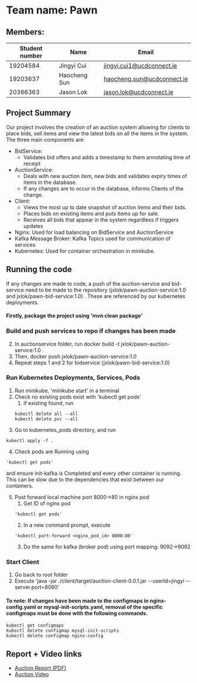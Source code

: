 # Team name: Pawn
## Members:
| Student number | Name         | Email                      |
|----------------|--------------|----------------------------|
| 19204584   | Jingyi Cui   | jingyi.cui1@ucdconnect.ie  |
| 19203637          | Haocheng Sun | haocheng.sun@ucdconnect.ie |
| 20366363       | Jason Lok    | jason.lok@ucdconnect.ie    |

## Project Summary
Our project involves the creation of an auction system allowing for clients 
to place bids, sell items and view the latest bids on all the items in the system.
The three main components are:
- BidService: 
  - Validates bid offers and adds a timestamp to them annotating time of receipt
- AuctionService: 
  - Deals with new auction item, new bids and validates expiry times of items in
  the database. 
  - If any changes are to occur in the database, informs Clients of the change.
- Client: 
  - Views the most up to date snapshot of auction items and their bids. 
  - Places bids on existing items and puts items up for sale.
  - Receives all bids that appear in the system regardless if triggers updates
- Nginx: Used for load balancing on BidService and AuctionService
- Kafka Message Broker: Kafka Topics used for communication of services
- Kubernetes: Used for container orchestration in minikube.

## Running the code
If any changes are made to code, a push of the auction-service and bid-service need to be made to the repository (jxlok/pawn-auction-service:1.0 and jxlok/pawn-bid-service:1.0)
. These are referenced by our kubernetes deployments.

#### Firstly, package the project using 'mvn clean package'

### Build and push services to repo if changes has been made
2. In auctionservice folder, run docker build -t jxlok/pawn-auction-service:1.0 .
3. Then, docker push jxlok/pawn-auction-service:1.0
4. Repeat steps 1 and 2 for bidservice (jxlok/pawn-bid-service:1.0)

### Run Kubernetes Deployments, Services, Pods
1. Run minikube, 'minikube start' in a terminal
2. Check no existing pods exist with 'kubectl get pods'
   1. if existing found, run
   ```
   kubectl delete all --all
   kubectl delete pvc --all
   ```
3. Go to kubernetes_pods directory, and run 
```
kubectl apply -f .
```
4. Check pods are Running using 
```
'kubectl get pods' 
```
and ensure init-kafka is Completed and every other container is running. This can be slow due to the dependencies that exist between our containers.

5. Post forward local machine port 8000->80 in nginx pod
    1. Get ID of nginx pod
   ```
   'kubectl get pods'
   ```
   2. In a new command prompt, execute 
   ```
   'kubectl port-forward <nginx_pod_id> 8000:80'
   ```
   3. Do the same for kafka (broker pod) using port mapping: 9092->9092

### Start Client
1. Go back to root folder
2. Execute 'java -jar ./client/target/auction-client-0.0.1.jar --userId=jingyi --server.port=8080'

#### To note: If changes have been made to the configmaps in nginx-config.yaml or mysql-init-scripts.yaml, removal of the specific configmaps must be done with the following commands.
   ```
kubectl get configmaps
kubectl delete configmap mysql-init-scripts
kubectl delete configmap nginx-config
   ```

## Report + Video links
- [Auction Report (PDF)](./Distributed_Report_Pawn.pdf)
- [Auction Video](./Pawn-DistributedAuction.mp4)